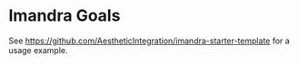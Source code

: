 # Imandra Goals

See https://github.com/AestheticIntegration/imandra-starter-template for a usage example.
